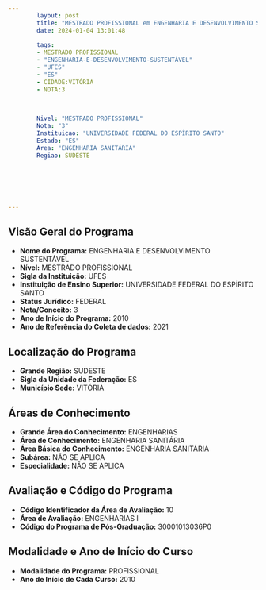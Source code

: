 ```yaml
---
        layout: post
        title: "MESTRADO PROFISSIONAL em ENGENHARIA E DESENVOLVIMENTO SUSTENTÁVEL na UFES  "
        date: 2024-01-04 13:01:48
     
        tags:
        - MESTRADO PROFISSIONAL
        - "ENGENHARIA-E-DESENVOLVIMENTO-SUSTENTÁVEL"
        - "UFES"
        - "ES"
        - CIDADE:VITÓRIA
        - NOTA:3
        
       

        Nivel: "MESTRADO PROFISSIONAL"
        Nota: "3"
        Instituicao: "UNIVERSIDADE FEDERAL DO ESPÍRITO SANTO"
        Estado: "ES"
        Area: "ENGENHARIA SANITÁRIA"
        Regiao: SUDESTE
        
        
        
        
        
        
---
```

## Visão Geral do Programa
- **Nome do Programa:** ENGENHARIA E DESENVOLVIMENTO SUSTENTÁVEL
- **Nível:** MESTRADO PROFISSIONAL
- **Sigla da Instituição:** UFES
- **Instituição de Ensino Superior:** UNIVERSIDADE FEDERAL DO ESPÍRITO SANTO
- **Status Jurídico:** FEDERAL
- **Nota/Conceito:** 3
- **Ano de Início do Programa:** 2010
- **Ano de Referência do Coleta de dados:** 2021

## Localização do Programa
- **Grande Região:** SUDESTE
- **Sigla da Unidade da Federação:** ES
- **Município Sede:** VITÓRIA

## Áreas de Conhecimento
- **Grande Área do Conhecimento:** ENGENHARIAS
- **Área de Conhecimento:** ENGENHARIA SANITÁRIA
- **Área Básica do Conhecimento:** ENGENHARIA SANITÁRIA
- **Subárea:** NÃO SE APLICA
- **Especialidade:** NÃO SE APLICA

## Avaliação e Código do Programa
- **Código Identificador da Área de Avaliação:** 10
- **Área de Avaliação:** ENGENHARIAS I
- **Código do Programa de Pós-Graduação:** 30001013036P0


## Modalidade e Ano de Início do Curso
- **Modalidade do Programa:** PROFISSIONAL
- **Ano de Início de Cada Curso:** 2010
